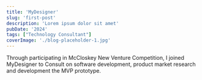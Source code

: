 ```yaml
---
title: 'MyDesigner'
slug: 'first-post'
description: 'Lorem ipsum dolor sit amet'
pubDate: '2024'
tags: ["Technology Consultant"]
coverImage: './blog-placeholder-1.jpg'
---
```


Through participating in McCloskey New Venture Competition, I joined MyDesigner to Consult on software development, product market research and development the MVP prototype.